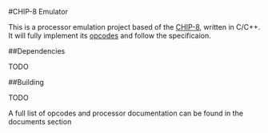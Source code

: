 #CHIP-8 Emulator


This is a processor emulation project based of the [CHIP-8][1], written in 
C/C++. It will fully implement its [opcodes][2] and follow the specificaion.


[1]: https://en.wikipedia.org/wiki/CHIP-8#Virtual_machine_description
[2]: http://devernay.free.fr/hacks/chip8/C8TECH10.HTM


##Dependencies

TODO

##Building

TODO


A full list of opcodes and processor documentation can be found in the documents
section

